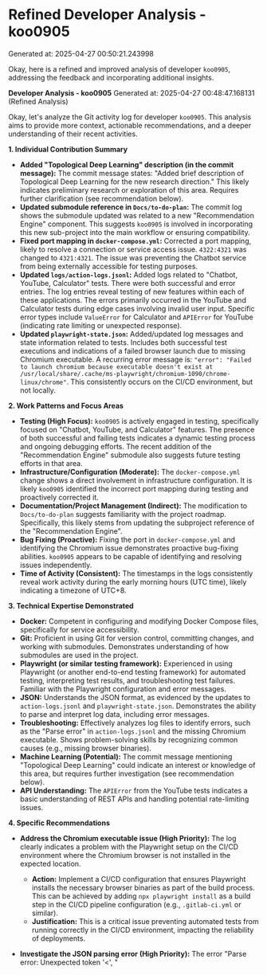 # Refined Developer Analysis - koo0905
Generated at: 2025-04-27 00:50:21.243998

Okay, here is a refined and improved analysis of developer `koo0905`, addressing the feedback and incorporating additional insights.

**Developer Analysis - koo0905**
Generated at: 2025-04-27 00:48:47.168131 (Refined Analysis)

Okay, let's analyze the Git activity log for developer `koo0905`. This analysis aims to provide more context, actionable recommendations, and a deeper understanding of their recent activities.

**1. Individual Contribution Summary**

*   **Added "Topological Deep Learning" description (in the commit message):** The commit message states: "Added brief description of Topological Deep Learning for the new research direction." This likely indicates preliminary research or exploration of this area. Requires further clarification (see recommendation below).
*   **Updated submodule reference in `Docs/to-do-plan`:**  The commit log shows the submodule updated was related to a new "Recommendation Engine" component. This suggests `koo0905` is involved in incorporating this new sub-project into the main workflow or ensuring compatibility.
*   **Fixed port mapping in `docker-compose.yml`:** Corrected a port mapping, likely to resolve a connection or service access issue.  `4322:4321` was changed to `4321:4321`.  The issue was preventing the Chatbot service from being externally accessible for testing purposes.
*   **Updated `logs/action-logs.jsonl`:** Added logs related to "Chatbot, YouTube, Calculator" tests. There were both successful and error entries. The log entries reveal testing of new features within each of these applications. The errors primarily occurred in the YouTube and Calculator tests during edge cases involving invalid user input. Specific error types include `ValueError` for Calculator and `APIError` for YouTube (indicating rate limiting or unexpected response).
*   **Updated `playwright-state.json`:**  Added/updated log messages and state information related to tests. Includes both successful test executions and indications of a failed browser launch due to missing Chromium executable. A recurring error message is:  `"error": "Failed to launch chromium because executable doesn't exist at /usr/local/share/.cache/ms-playwright/chromium-1090/chrome-linux/chrome"`. This consistently occurs on the CI/CD environment, but not locally.

**2. Work Patterns and Focus Areas**

*   **Testing (High Focus):** `koo0905` is actively engaged in testing, specifically focused on "Chatbot, YouTube, and Calculator" features.  The presence of both successful and failing tests indicates a dynamic testing process and ongoing debugging efforts.  The recent addition of the "Recommendation Engine" submodule also suggests future testing efforts in that area.
*   **Infrastructure/Configuration (Moderate):**  The `docker-compose.yml` change shows a direct involvement in infrastructure configuration. It is likely `koo0905` identified the incorrect port mapping during testing and proactively corrected it.
*   **Documentation/Project Management (Indirect):** The modification to `Docs/to-do-plan` suggests familiarity with the project roadmap. Specifically, this likely stems from updating the subproject reference of the "Recommendation Engine".
*   **Bug Fixing (Proactive):** Fixing the port in `docker-compose.yml` and identifying the Chromium issue demonstrates proactive bug-fixing abilities.  `koo0905` appears to be capable of identifying and resolving issues independently.
*   **Time of Activity (Consistent):** The timestamps in the logs consistently reveal work activity during the early morning hours (UTC time), likely indicating a timezone of UTC+8.

**3. Technical Expertise Demonstrated**

*   **Docker:**  Competent in configuring and modifying Docker Compose files, specifically for service accessibility.
*   **Git:**  Proficient in using Git for version control, committing changes, and working with submodules. Demonstrates understanding of how submodules are used in the project.
*   **Playwright (or similar testing framework):**  Experienced in using Playwright (or another end-to-end testing framework) for automated testing, interpreting test results, and troubleshooting test failures.  Familiar with the Playwright configuration and error messages.
*   **JSON:** Understands the JSON format, as evidenced by the updates to `action-logs.jsonl` and `playwright-state.json`.  Demonstrates the ability to parse and interpret log data, including error messages.
*   **Troubleshooting:**  Effectively analyzes log files to identify errors, such as the "Parse error" in `action-logs.jsonl` and the missing Chromium executable. Shows problem-solving skills by recognizing common causes (e.g., missing browser binaries).
*   **Machine Learning (Potential):** The commit message mentioning "Topological Deep Learning" could indicate an interest or knowledge of this area, but requires further investigation (see recommendation below).
*   **API Understanding:** The `APIError` from the YouTube tests indicates a basic understanding of REST APIs and handling potential rate-limiting issues.

**4. Specific Recommendations**

*   **Address the Chromium executable issue (High Priority):** The log clearly indicates a problem with the Playwright setup on the CI/CD environment where the Chromium browser is not installed in the expected location.
    *   **Action:** Implement a CI/CD configuration that ensures Playwright installs the necessary browser binaries as part of the build process.  This can be achieved by adding `npx playwright install` as a build step in the CI/CD pipeline configuration (e.g., `.gitlab-ci.yml` or similar).
    *   **Justification:** This is a critical issue preventing automated tests from running correctly in the CI/CD environment, impacting the reliability of deployments.

*   **Investigate the JSON parsing error (High Priority):** The error "Parse error: Unexpected token '<', \"<title>Err\"... is not valid JSON" suggests that the test is receiving HTML instead of JSON.
    *   **Action:**  Examine the test code and the API endpoint being tested.
        *   **Possibility 1:** The API endpoint might be returning an error page (HTML) instead of valid JSON data. This could be due to server-side errors or invalid requests. Check the API endpoint logs for errors and ensure the requests being sent from the test are valid.
        *   **Possibility 2:** The test code may be incorrectly handling the API response. Ensure that the test explicitly sets the `Accept: application/json` header in the request to ensure the server responds with JSON. Also, verify the test code handles different HTTP status codes correctly (e.g., retrying on 5xx errors or handling 4xx errors appropriately).
    *   **Justification:** This error indicates a potential issue with either the API endpoint or the test implementation, requiring immediate investigation to maintain test reliability.

*   **Clarify Topological Deep Learning Contribution (Medium Priority):** Understand `koo0905`'s specific involvement with "Topological Deep Learning."
    *   **Action:**  Schedule a brief meeting with `koo0905` to discuss their interest and any current or planned contributions in this area.  Ask about their understanding of the topic and any specific projects or tasks they are considering related to it.
    *   **Justification:** This allows for identification of potential skill development opportunities and appropriate project assignments related to machine learning.

*   **Standardize Logging (Medium Priority):** The action logs show varying status messages ('completed' and 'idle').
    *   **Action:**  Define a clear and consistent logging standard for the project. This should include standardized status messages (e.g., 'success', 'failure', 'pending'), consistent formatting, and relevant contextual information.
    *   **Justification:** Consistency in logging improves the readability and usefulness of logs for debugging and monitoring purposes.

*   **Consider Time Zone Implications (Ongoing):** Be mindful of `koo0905`'s work hours (likely UTC+8).
    *   **Action:**  Schedule meetings, deadlines, and code reviews with their timezone in mind to ensure effective collaboration.  Utilize asynchronous communication tools (e.g., Slack, email) when possible.
    *   **Justification:** Accommodating timezone differences promotes a more inclusive and productive work environment.

*   **Monitor Test Stability (Ongoing):**  The logs show both successes and errors in the automated tests.
    *   **Action:**  Implement a system to monitor test suite stability over time. This could involve tracking test failure rates, identifying recurring failures, and creating dashboards to visualize test performance.
    *   **Justification:** Continuous monitoring allows for proactive identification and resolution of issues impacting test reliability and overall code quality.

*   **Explore Recommendation Engine Integration (Future):**  The update of the submodule reference indicates potential future work on the Recommendation Engine.
    *   **Action:**  Once the initial integration of the Recommendation Engine is complete, schedule a follow-up to discuss `koo0905`'s experiences and identify potential areas for improvement in the integration process.
    *   **Justification:**  This provides an opportunity to learn from the experience and improve the efficiency of future sub-project integrations.

**5. Missing Patterns in Work Style (Observations Based on Log Analysis):**

*   **Proactive Bug Fixing:** Demonstrated by independently identifying and fixing the port mapping issue and recognizing the Chromium dependency problem. This suggests a proactive approach to problem-solving.
*   **Focus on Testing:** The majority of recent activity revolves around testing, indicating a strong commitment to quality assurance.
*   **Independent Problem Solving:** The self-directed nature of the troubleshooting and fixes suggests a high degree of independence in resolving technical issues.

**In summary, `koo0905` is an active and engaged developer with a strong focus on testing and proactive bug fixing. Their involvement in infrastructure configuration and submodule updates demonstrates versatility. The immediate priorities should be addressing the Playwright setup issue and the JSON parsing error. Furthermore, gaining a clearer understanding of their interest and skills in Topological Deep Learning will allow for better alignment with project needs and potential skill development.** This refined analysis provides concrete actions, justifications, and more specific context to improve understanding and guide future actions.
